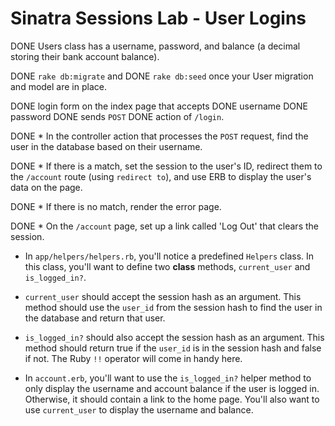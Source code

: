 # Sinatra Sessions Lab - User Logins


DONE Users class has a username, password, and balance (a decimal storing their bank account balance). 
 
DONE `rake db:migrate` and
DONE `rake db:seed` once your User migration and model are in place.

DONE  login form on the index page that accepts 
    DONE username
    DONE password 
  DONE sends  `POST` 
  DONE action of `/login`.

DONE * In the controller action that processes the `POST` request, find the user in the database based on their username.

DONE * If there is a match, set the session to the user's ID, 
    redirect them to the `/account` route (using `redirect to`), 
    and use ERB to display the user's data on the page.

DONE * If there is no match, render the error page.

DONE * On the `/account` page, set up a link called 'Log Out' that clears the
  session.

* In `app/helpers/helpers.rb`, you'll notice a predefined `Helpers` class. In
  this class, you'll want to define two **class** methods, `current_user` and
  `is_logged_in?`.

* `current_user` should accept the session hash as an argument. This method
  should use the `user_id` from the session hash to find the user in the
  database and return that user.

* `is_logged_in?` should also accept the session hash as an argument. This
  method should return true if the `user_id` is in the session hash and false
  if not. The Ruby `!!` operator will come in handy here.

* In `account.erb`, you'll want to use the `is_logged_in?` helper method to
  only display the username and account balance if the user is logged in.
  Otherwise, it should contain a link to the home page. You'll also want to use
  `current_user` to display the username and balance.


